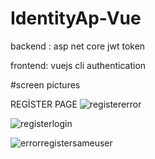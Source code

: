 # IdentityAp-Vue

backend : asp net core jwt token 

frontend: vuejs cli authentication


#screen pictures

REGİSTER PAGE
![registererror](https://user-images.githubusercontent.com/41470054/108610690-c040a100-73e8-11eb-9561-51f6b4dd7679.png)


![registerlogin](https://user-images.githubusercontent.com/41470054/108610705-e0706000-73e8-11eb-9072-c3329ef1965c.png)


![errorregistersameuser](https://user-images.githubusercontent.com/41470054/108610773-61c7f280-73e9-11eb-8138-06857fd16a3d.png)

